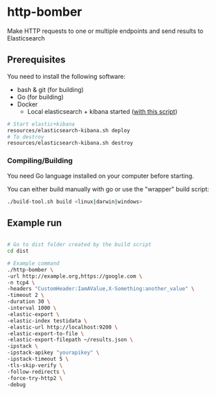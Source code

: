 # http-bomber
Make HTTP requests to one or multiple endpoints and send results to Elasticsearch

## Prerequisites

You need to install the following software:

- bash & git (for building)
- Go (for building)
- Docker
    - Local elasticsearch + kibana started ([with this script](resources/elasticsearch-kibana.sh))

```bash
# Start elastic+kibana
resources/elasticsearch-kibana.sh deploy
# To destroy
resources/elasticsearch-kibana.sh destroy
```

### Compiling/Building

You need Go language installed on your computer before starting.

You can either build manually with go or use the "wrapper" build script:

```bash
./build-tool.sh build <linux|darwin|windows>
```

## Example run


```bash

# Go to dist folder created by the build script
cd dist

# Example command
./http-bomber \
-url http://example.org,https://google.com \
-n tcp4 \
-headers "CustomHeader:IamAValue,X-Something:another_value" \
-timeout 2 \
-duration 30 \
-interval 1000 \
-elastic-export \
-elastic-index testidata \
-elastic-url http://localhost:9200 \
-elastic-export-to-file \
-elastic-export-filepath ~/results.json \
-ipstack \
-ipstack-apikey "yourapikey" \
-ipstack-timeout 5 \
-tls-skip-verify \
-follow-redirects \
-force-try-http2 \
-debug



```
